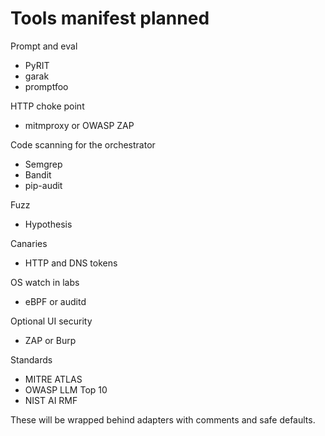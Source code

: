 # Tools manifest planned

Prompt and eval  
- PyRIT  
- garak  
- promptfoo

HTTP choke point  
- mitmproxy or OWASP ZAP

Code scanning for the orchestrator  
- Semgrep  
- Bandit  
- pip-audit

Fuzz  
- Hypothesis

Canaries  
- HTTP and DNS tokens

OS watch in labs  
- eBPF or auditd

Optional UI security  
- ZAP or Burp

Standards  
- MITRE ATLAS  
- OWASP LLM Top 10  
- NIST AI RMF

These will be wrapped behind adapters with comments and safe defaults.


